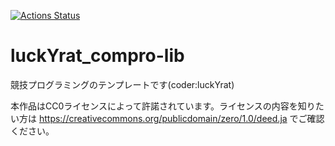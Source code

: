  [![Actions Status](https://github.com/luckylat/luckYrat_library/workflows/verify/badge.svg)](https://github.com/luckylat/luckYrat_library/actions) 
# luckYrat_compro-lib
競技プログラミングのテンプレートです(coder:luckYrat)

本作品はCC0ライセンスによって許諾されています。ライセンスの内容を知りたい方は https://creativecommons.org/publicdomain/zero/1.0/deed.ja でご確認ください。
